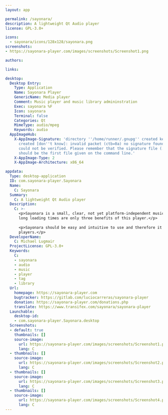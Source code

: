 ```yaml
---
layout: app

permalink: /sayonara/
description: A lightweight Qt Audio player
license: GPL-3.0+

icons:
  - sayonara/icons/128x128/sayonara.png
screenshots:
- https://sayonara-player.com/images/screenshots/Screenshot1.png

authors:

links:

desktop:
  Desktop Entry:
    Type: Application
    Name: Sayonara Player
    GenericName: Media player
    Comment: Music player and music library admininstration
    Exec: sayonara %F
    Icon: sayonara
    Terminal: false
    Categories: Qt
    MimeType: audio/mpeg
    Keywords: audio
  AppImageHub:
    X-AppImage-Signature: 'directory ''/home/runner/.gnupg'' created keybox ''/home/runner/.gnupg/pubring.kbx''
      created [don''t know]: invalid packet (ctb=0a) no signature found the signature
      could not be verified. Please remember that the signature file (.sig or .asc)
      should be the first file given on the command line.'
    X-AppImage-Type: 2
    X-AppImage-Architecture: x86_64

appdata:
  Type: desktop-application
  ID: com.sayonara-player.Sayonara
  Name:
    C: Sayonara
  Summary:
    C: A lightweight Qt Audio player
  Description:
    C: >-
      <p>Sayonara is a small, clear, not yet platform-independent music player. Low CPU usage, low memory consumption and no
      long loading times are only three benefits of this player.</p>
  
      <p>Sayonara should be easy and intuitive to use and therefore it should be able to compete with the most popular music
      players.</p>
  DeveloperName:
    C: Michael Lugmair
  ProjectLicense: GPL-3.0+
  Keywords:
    C:
    - sayonara
    - audio
    - music
    - player
    - tag
    - library
  Url:
    homepage: https://sayonara-player.com
    bugtracker: https://gitlab.com/luciocarreras/sayonara-player
    donation: https://sayonara-player.com/donations.php
    translate: https://www.transifex.com/sayonara/sayonara-player
  Launchable:
    desktop-id:
    - com.sayonara-player.Sayonara.desktop
  Screenshots:
  - default: true
    thumbnails: []
    source-image:
      url: https://sayonara-player.com/images/screenshots/Screenshot1.png
      lang: C
  - thumbnails: []
    source-image:
      url: https://sayonara-player.com/images/screenshots/Screenshot2.png
      lang: C
  - thumbnails: []
    source-image:
      url: https://sayonara-player.com/images/screenshots/Screenshot3.png
      lang: C
  - thumbnails: []
    source-image:
      url: https://sayonara-player.com/images/screenshots/Screenshot4.png
      lang: C
---
```

